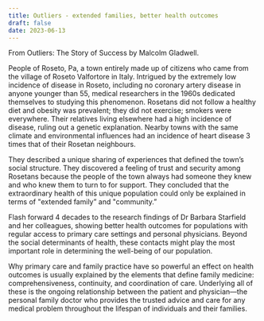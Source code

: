 ```yaml
---
title: Outliers - extended families, better health outcomes
draft: false
date: 2023-06-13
---
```


From Outliers: The Story of Success by Malcolm Gladwell.

People of Roseto, Pa, a town entirely made up of citizens who came from the village of Roseto Valfortore in Italy. Intrigued by the extremely low incidence of disease in Roseto, including no coronary artery disease in anyone younger than 55, medical researchers in the 1960s dedicated themselves to studying this phenomenon.
Rosetans did not follow a healthy diet and obesity was prevalent; they did not exercise; smokers were everywhere. Their relatives living elsewhere had a high incidence of disease, ruling out a genetic explanation. Nearby towns with the same climate and environmental influences had an incidence of heart disease 3 times that of their Rosetan neighbours.

They described a unique sharing of experiences that defined the town’s social structure. They discovered a feeling of trust and security among Rosetans because the people of the town always had someone they knew and who knew them to turn to for support. They concluded that the extraordinary health of this unique population could only be explained in terms of "extended family” and "community.”

Flash forward 4 decades to the research findings of Dr Barbara Starfield and her colleagues, showing better health outcomes for populations with regular access to primary care settings and personal physicians. Beyond the social determinants of health, these contacts might play the most important role in determining the well-being of our population.

Why primary care and family practice have so powerful an effect on health outcomes is usually explained by the elements that define family medicine: comprehensiveness, continuity, and coordination of care. Underlying all of these is the ongoing relationship between the patient and physician—the personal family doctor who provides the trusted advice and care for any medical problem throughout the lifespan of individuals and their families.